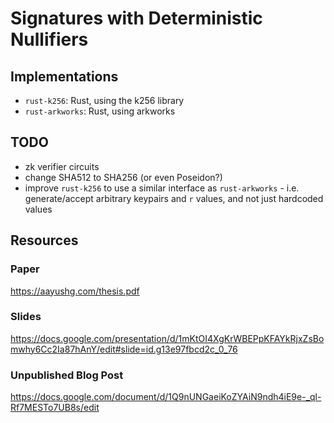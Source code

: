 # Signatures with Deterministic Nullifiers

## Implementations

- `rust-k256`: Rust, using the k256 library
- `rust-arkworks`: Rust, using arkworks

## TODO

- zk verifier circuits 
- change SHA512 to SHA256 (or even Poseidon?)
- improve `rust-k256` to use a similar interface as `rust-arkworks` - i.e.
  generate/accept arbitrary keypairs and `r` values, and not just hardcoded
  values

## Resources

### Paper
https://aayushg.com/thesis.pdf

### Slides
https://docs.google.com/presentation/d/1mKtOI4XgKrWBEPpKFAYkRjxZsBomwhy6Cc2Ia87hAnY/edit#slide=id.g13e97fbcd2c_0_76

### Unpublished Blog Post
https://docs.google.com/document/d/1Q9nUNGaeiKoZYAiN9ndh4iE9e-_ql-Rf7MESTo7UB8s/edit
